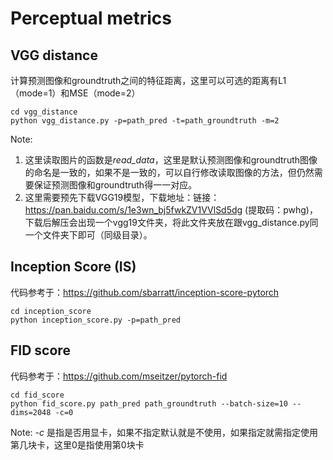 # Perceptual metrics

## VGG distance
计算预测图像和groundtruth之间的特征距离，这里可以可选的距离有L1（mode=1）和MSE（mode=2）
```shell
cd vgg_distance
python vgg_distance.py -p=path_pred -t=path_groundtruth -m=2
```
Note:  
1) 这里读取图片的函数是*read_data*，这里是默认预测图像和groundtruth图像的命名是一致的，如果不是一致的，可以自行修改读取图像的方法，但仍然需要保证预测图像和groundtruth得一一对应。  
2) 这里需要预先下载VGG19模型，下载地址：链接：https://pan.baidu.com/s/1e3wn_bj5fwkZV1VVlSd5dg (提取码：pwhg)，下载后解压会出现一个vgg19文件夹，将此文件夹放在跟vgg_distance.py同一个文件夹下即可（同级目录）。  

## Inception Score (IS)
代码参考于：https://github.com/sbarratt/inception-score-pytorch  

```shell
cd inception_score
python inception_score.py -p=path_pred
```

## FID score
代码参考于：https://github.com/mseitzer/pytorch-fid  

```shell
cd fid_score
python fid_score.py path_pred path_groundtruth --batch-size=10 --dims=2048 -c=0
```
Note: *-c* 是指是否用显卡，如果不指定默认就是不使用，如果指定就需指定使用第几块卡，这里0是指使用第0块卡
